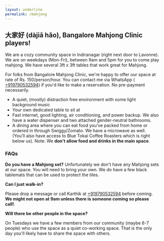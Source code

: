 ```yaml
---
layout: underline
permalink: /mahjong
---
```


## 大家好 (dàjiā hǎo), Bangalore Mahjong Clinic players!


We are a cozy community space in Indiranagar (right next door to Lavonne). We are on weekdays (Mon-Fri), between 9am and 5pm for you to come play mahjong. We have several 3ft x 3ft tables that work great for Mahjong.

For folks from Bangalore Mahjong Clinic, we're happy to offer our space at rate of Rs. 150/person/hour. You can contact me via WhatsApp ( [+919790532594](tel:+919790532594)) if you'd like to make a reservation. No pre-payment necessarily.



* A quiet, (mostly) distraction free environment with some light background music
* Your own dedicated table to sit at
* Fast internet, good lighting, air conditioning, and power backup. We also have a water dispenser and two attached gender-neutral bathrooms.
* A dining area where you can eat food you’ve packed from home or ordered in through Swiggy/Zomato. We have a microwave as well. (You’ll also have access to Blue Tokai Coffee Roasters which is right below us). Note: We **don't allow food and drinks in the main space**.

### FAQs

**Do you have a Mahjong set?**
Unfortunately we don't have any Mahjong sets at our space. You will need to bring your own. We do have a few black tablemats that can be used to protect the tiles.


**Can I just walk-in?**

Please drop a message or call Karthik at [+919790532594](tel:+919790532594) before coming. **We might not open at 9am unless there is someone coming so please call!**.

**Will there be other people in the space?**

On Tuesdays we have a few members from our community (maybe 6-7 people) who use the space as a quiet co-working space. That is the only day you'll likely have to share the space with others.


